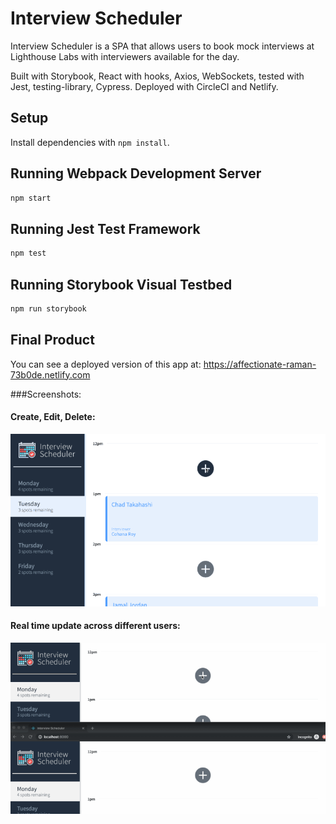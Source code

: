 # Interview Scheduler

Interview Scheduler is a SPA that allows users to book mock interviews at Lighthouse Labs with interviewers available for the day. 

Built with Storybook, React with hooks, Axios, WebSockets, tested with Jest, testing-library, Cypress. Deployed with CircleCI and Netlify.

## Setup

Install dependencies with `npm install`.

## Running Webpack Development Server

```sh
npm start
```

## Running Jest Test Framework

```sh
npm test
```

## Running Storybook Visual Testbed

```sh
npm run storybook
```

## Final Product
You can see a deployed version of this app at: https://affectionate-raman-73b0de.netlify.com

###Screenshots:
#### Create, Edit, Delete:
!["CED"](https://github.com/JerChuang/scheduler/blob/master/public/images/CED.gif)

#### Real time update across different users:
!["Real time update"](https://github.com/JerChuang/scheduler/blob/master/public/images/realtime.gif)

